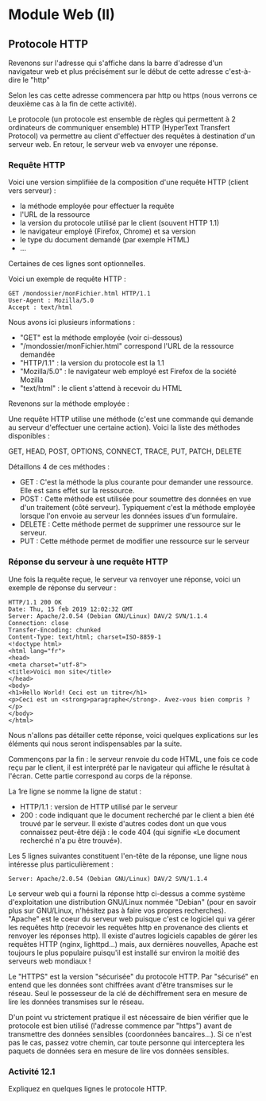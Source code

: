 # Module Web (II)
## Protocole HTTP

Revenons sur l'adresse qui s'affiche dans la barre d'adresse d'un navigateur web et plus précisément sur le début de cette adresse c'est-à-dire le "http"

Selon les cas cette adresse commencera par http ou https (nous verrons ce deuxième cas à la fin de cette activité).

Le protocole (un protocole est ensemble de règles qui permettent à 2 ordinateurs de communiquer ensemble) HTTP (HyperText Transfert Protocol) va permettre au client d'effectuer des requêtes à destination d'un serveur web. En retour, le serveur web va envoyer une réponse.

### Requête HTTP

Voici une version simplifiée de la composition d'une requête HTTP (client vers serveur) :

- la méthode employée pour effectuer la requête
- l'URL de la ressource
- la version du protocole utilisé par le client (souvent HTTP 1.1)
- le navigateur employé (Firefox, Chrome) et sa version
- le type du document demandé (par exemple HTML)
- ...

Certaines de ces lignes sont optionnelles.

Voici un exemple de requête HTTP :

```
GET /mondossier/monFichier.html HTTP/1.1
User-Agent : Mozilla/5.0
Accept : text/html
```

Nous avons ici plusieurs informations :

- "GET" est la méthode employée (voir ci-dessous)
- "/mondossier/monFichier.html" correspond l'URL de la ressource demandée
- "HTTP/1.1" : la version du protocole est la 1.1
- "Mozilla/5.0" : le navigateur web employé est Firefox de la société Mozilla
- "text/html" : le client s'attend à recevoir du HTML

Revenons sur la méthode employée :

Une requête HTTP  utilise une méthode (c'est une commande qui demande au serveur d'effectuer une certaine action). Voici la liste des méthodes disponibles :

GET, HEAD, POST, OPTIONS, CONNECT, TRACE, PUT, PATCH, DELETE

Détaillons 4 de ces méthodes :

- GET : C'est la méthode la plus courante pour demander une ressource. Elle est sans effet sur la ressource.
- POST : Cette méthode est utilisée pour soumettre des données en vue d'un traitement (côté serveur). Typiquement c'est la méthode employée lorsque l'on envoie au serveur les données issues d'un formulaire.
- DELETE : Cette méthode permet de supprimer une ressource sur le serveur.
- PUT : Cette méthode permet de modifier une ressource sur le serveur

### Réponse du serveur à une requête HTTP

Une fois la requête reçue, le serveur va renvoyer une réponse, voici un exemple de réponse du serveur :

```
HTTP/1.1 200 OK
Date: Thu, 15 feb 2019 12:02:32 GMT
Server: Apache/2.0.54 (Debian GNU/Linux) DAV/2 SVN/1.1.4
Connection: close
Transfer-Encoding: chunked
Content-Type: text/html; charset=ISO-8859-1
<!doctype html>
<html lang="fr">
<head>
<meta charset="utf-8">
<title>Voici mon site</title>
</head>
<body>
<h1>Hello World! Ceci est un titre</h1>
<p>Ceci est un <strong>paragraphe</strong>. Avez-vous bien compris ?</p>
</body>
</html>
```

Nous n'allons pas détailler cette réponse, voici quelques explications sur les éléments qui nous seront indispensables par la suite.

Commençons par la fin : le serveur renvoie du code HTML, une fois ce code reçu par le client, il est interprété par le navigateur qui affiche le résultat à l'écran. Cette partie correspond au corps de la réponse.

La 1re ligne se nomme la ligne de statut :

- HTTP/1.1 : version de HTTP utilisé par le serveur
- 200 : code indiquant que le document recherché par le client a bien été trouvé par le serveur. Il existe d'autres codes dont un que vous connaissez peut-être déjà : le code 404 (qui signifie  «Le document recherché n'a pu être trouvé»).

Les 5 lignes suivantes constituent l'en-tête de la réponse, une ligne nous intéresse plus particulièrement :

```
Server: Apache/2.0.54 (Debian GNU/Linux) DAV/2 SVN/1.1.4
```

Le serveur web qui a fourni la réponse http ci-dessus a comme système d'exploitation une distribution GNU/Linux nommée "Debian" (pour en savoir plus sur GNU/Linux, n'hésitez pas à faire vos propres recherches). "Apache" est le coeur du serveur web puisque c'est ce logiciel qui va gérer les requêtes http (recevoir les requêtes http en provenance des clients et renvoyer les réponses http). Il existe d'autres logiciels capables de gérer les requêtes HTTP (nginx, lighttpd...) mais, aux dernières nouvelles, Apache est toujours le plus populaire puisqu'il est installé sur environ la moitié des serveurs web mondiaux !

Le "HTTPS" est la version "sécurisée" du protocole HTTP. Par "sécurisé" en entend que les données sont chiffrées avant d'être transmises sur le réseau. Seul le possesseur de la clé de déchiffrement sera en mesure de lire les données transmises sur le réseau.

 D'un point vu strictement pratique il est nécessaire de bien vérifier que le protocole est bien utilisé (l'adresse commence par "https") avant de transmettre des données sensibles (coordonnées bancaires...). Si ce n'est pas le cas, passez votre chemin, car toute personne qui interceptera les paquets de données sera en mesure de lire vos données sensibles.

### Activité 12.1
 
 Expliquez en quelques lignes le protocole HTTP.


